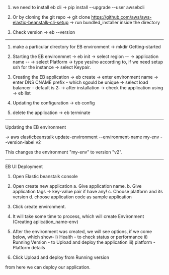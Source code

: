 1. we need to install eb cli
-> pip install --upgrade --user awsebcli

2. Or by cloning the git repo
-> git clone https://github.com/aws/aws-elastic-beanstalk-cli-setup
-> run bundled_installer inside the directory

3. Check version
-> eb --version

-----------------------------------------------------------------------------------------

1. make a particular directory for EB environment
-> mkdir Getting-started

2. Starting the EB environmnet
-> eb init
-> select region --
-> application name --
-> select Platform
-> type yes/no according to, if we need setup ssh for the instance
-> select Keypair.

3. Creating the EB application
-> eb create
-> enter environment name
-> enter DNS CNAME prefix - which sgould be unique
-> select load balancer - default is 2:
-> after installation
   -> check the application using -> eb list

4. Updating the configuration
-> eb config

5. delete the application
-> eb terminate

------------------------------------------------------

Updating the EB environment

-> aws elasticbeanstalk update-environment --environment-name my-env --version-label v2

This changes the environment "my-env" to version "v2".

--------------------------------------------------------------------------------------------------------


EB UI Deployment

1. Open Elastic beanstalk console

2. Open create new application
 a. Give application name.
 b. Give application tags -> key-value pair if have any!
 c. Choose platform and its version
 d. choose application code as sample application

3. Click create environment.

4. It will take some time to process, which will create Environment (Creating aplication_name-env)

5. After the environment was created, we will see options, if we come below, which show-
  i)   Health - to check status or performance
  ii)  Running Version - to Upload and deploy the application
  iii) platform - Platform details

6. Click Upload and deploy from Running version

from here we can deploy our application.